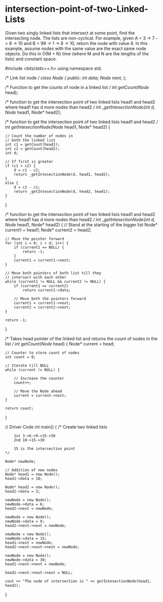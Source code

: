 # intersection-point-of-two-Linked-Lists
Given two singly linked lists that intersect at some point, find the intersecting node. The lists are non-cyclical.  For example, given A = 3 -> 7 -> 8 -> 10 and B = 99 -> 1 -> 8 -> 10, return the node with value 8.  In this example, assume nodes with the same value are the exact same node objects.  Do this in O(M + N) time (where M and N are the lengths of the lists) and constant space.


#include <bits/stdc++.h>
using namespace std;
 
/* Link list node */
class Node {
public:
    int data;
    Node* next;
};
 
/* Function to get the counts of node in a linked list */
int getCount(Node* head);
 
/* function to get the intersection point of two linked 
lists head1 and head2 where head1 has d more nodes than 
head2 */
int _getIntesectionNode(int d, Node* head1, Node* head2);
 
/* function to get the intersection point of two linked 
lists head1 and head2 */
int getIntesectionNode(Node* head1, Node* head2)
{
 
    // Count the number of nodes in
    // both the linked list
    int c1 = getCount(head1);
    int c2 = getCount(head2);
    int d;
 
    // If first is greater
    if (c1 > c2) {
        d = c1 - c2;
        return _getIntesectionNode(d, head1, head2);
    }
    else {
        d = c2 - c1;
        return _getIntesectionNode(d, head2, head1);
    }
}
 
/* function to get the intersection point of two linked 
lists head1 and head2 where head1 has d more nodes than 
head2 */
int _getIntesectionNode(int d, Node* head1, Node* head2)
{
    // Stand at the starting of the bigger list
    Node* current1 = head1;
    Node* current2 = head2;
 
    // Move the pointer forward
    for (int i = 0; i < d; i++) {
        if (current1 == NULL) {
            return -1;
        }
        current1 = current1->next;
    }
 
    // Move both pointers of both list till they
    // intersect with each other
    while (current1 != NULL && current2 != NULL) {
        if (current1 == current2)
            return current1->data;
 
        // Move both the pointers forward
        current1 = current1->next;
        current2 = current2->next;
    }
 
    return -1;
}
 
/* Takes head pointer of the linked list and 
returns the count of nodes in the list */
int getCount(Node* head)
{
    Node* current = head;
 
    // Counter to store count of nodes
    int count = 0;
 
    // Iterate till NULL
    while (current != NULL) {
 
        // Increase the counter
        count++;
 
        // Move the Node ahead
        current = current->next;
    }
 
    return count;
}
 
// Driver Code
int main()
{
    /* 
        Create two linked lists 
     
        1st 3->6->9->15->30 
        2nd 10->15->30 
     
        15 is the intersection point 
    */
 
    Node* newNode;
 
    // Addition of new nodes
    Node* head1 = new Node();
    head1->data = 10;
 
    Node* head2 = new Node();
    head2->data = 3;
 
    newNode = new Node();
    newNode->data = 6;
    head2->next = newNode;
 
    newNode = new Node();
    newNode->data = 9;
    head2->next->next = newNode;
 
    newNode = new Node();
    newNode->data = 15;
    head1->next = newNode;
    head2->next->next->next = newNode;
 
    newNode = new Node();
    newNode->data = 30;
    head1->next->next = newNode;
 
    head1->next->next->next = NULL;
 
    cout << "The node of intersection is " << getIntesectionNode(head1, head2);
}
